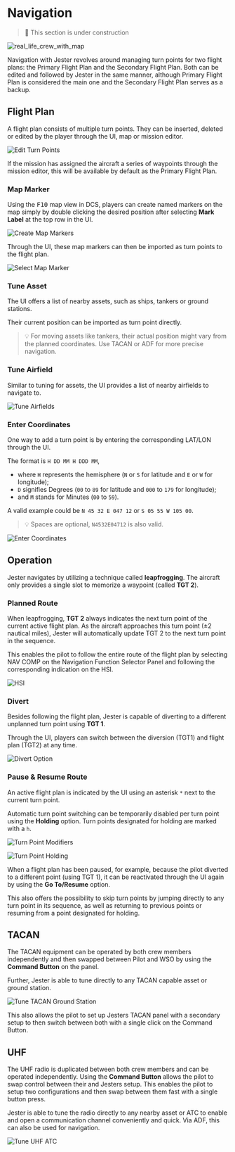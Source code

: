 # Navigation

> 🚧 This section is under construction

![real_life_crew_with_map](../img/map_2.jpg)

Navigation with Jester revolves around managing turn points for two flight plans:
the Primary Flight Plan and the Secondary Flight Plan. Both can be edited and followed
by Jester in the same manner, although Primary Flight Plan is considered the main
one and the Secondary Flight Plan serves as a backup.

## Flight Plan

A flight plan consists of multiple turn points. They can be inserted, deleted or
edited by the player through the UI, map or mission editor.

![Edit Turn Points](../img/jester_nav_edit_turn_points.jpg)

If the mission has assigned the aircraft a series of waypoints through the
mission editor, this will be available by default as the Primary Flight Plan.

### Map Marker

Using the <kbd>F10</kbd> map view in DCS, players can create named markers on
the map simply by double clicking the desired position after selecting **Mark
Label** at the top row in the UI.

![Create Map Markers](../img/dcs_map_markers.jpg)

Through the UI, these map markers can then be imported as turn points to the
flight plan.

![Select Map Marker](../img/jester_nav_map_markers_ui.jpg)

### Tune Asset

The UI offers a list of nearby assets, such as ships, tankers or ground stations.

Their current position can be imported as turn point directly.

> 💡 For moving assets like tankers, their actual position might vary from the
> planned coordinates. Use TACAN or ADF for more precise navigation.

### Tune Airfield

Similar to tuning for assets, the UI provides a list of nearby airfields to
navigate to.

![Tune Airfields](../img/jester_nav_tune_airfields.jpg)

### Enter Coordinates

One way to add a turn point is by entering the corresponding LAT/LON through the
UI.

The format is `H DD MM H DDD MM`,

- where `H` represents the hemisphere (`N` or `S` for latitude and `E` or `W`
  for longitude);
- `D` signifies Degrees (`00` to `89` for latitude and `000` to `179` for
  longitude);
- and `M` stands for Minutes (`00` to `59`).

A valid example could be `N 45 32 E 047 12` or `S 05 55 W 105 00`.

> 💡 Spaces are optional, `N4532E04712` is also valid.

![Enter Coordinates](../img/jester_nav_enter_latlon.jpg)

## Operation

Jester navigates by utilizing a technique called **leapfrogging**. The aircraft
only provides a single slot to memorize a waypoint (called **TGT 2**).

### Planned Route

When leapfrogging, **TGT 2** always indicates the next turn point of the current
active flight plan. As the aircraft approaches this turn point (±2 nautical
miles), Jester will automatically update TGT 2 to the next turn point in the
sequence.

This enables the pilot to follow the entire route of the flight plan by
selecting NAV COMP on the Navigation Function Selector Panel and following the
corresponding indication on the HSI.

![HSI](../img/jester_nav_hsi.jpg)

### Divert

Besides following the flight plan, Jester is capable of diverting to a different
unplanned turn point using **TGT 1**.

Through the UI, players can switch between the diversion (TGT1) and flight plan
(TGT2) at any time.

![Divert Option](../img/jester_nav_divert_option.jpg)

### Pause & Resume Route

An active flight plan is indicated by the UI using an asterisk `*` next to the
current turn point.

Automatic turn point switching can be temporarily disabled per turn point using
the **Holding** option. Turn points designated for holding are marked
with a `h`.

![Turn Point Modifiers](../img/jester_nav_resume_flightplan.jpg)

![Turn Point Holding](../img/jester_nav_holding.jpg)

When a flight plan has been paused, for example, because the pilot diverted to a
different point (using TGT 1), it can be reactivated through the UI again by
using the **Go To/Resume** option.

This also offers the possibility to skip turn points by jumping directly to any
turn point in its sequence, as well as returning to previous points or resuming
from a point designated for holding.

## TACAN

The TACAN equipment can be operated by both crew members independently and then
swapped between Pilot and WSO by using the **Command Button** on the panel.

Further, Jester is able to tune directly to any TACAN capable asset or ground
station.

![Tune TACAN Ground Station](../img/jester_tacan_ground_station.jpg)

This also allows the pilot to set up Jesters TACAN panel with a secondary setup
to then switch between both with a single click on the Command Button.

## UHF

The UHF radio is duplicated between both crew members and can be operated
independently. Using the **Command Button** allows the pilot to swap control
between their and Jesters setup. This enables the pilot to setup two
configurations and then swap between them fast with a single button press.

Jester is able to tune the radio directly to any nearby asset or ATC to enable
and open a communication channel conveniently and quick. Via ADF, this can also
be used for navigation.

![Tune UHF ATC](../img/jester_uhf_tune_atc.jpg)
